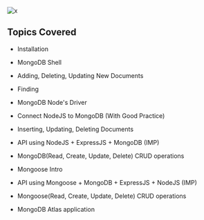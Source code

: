 ![x](https://github.com/user-attachments/assets/da80f3e3-5f65-4a44-a0a4-280d37650142)

## Topics Covered 

- Installation

- MongoDB Shell

- Adding, Deleting, Updating New Documents

- Finding

- MongoDB Node's Driver

- Connect NodeJS to MongoDB (With Good Practice)

- Inserting, Updating, Deleting Documents

- API using NodeJS + ExpressJS + MongoDB (IMP)

- MongoDB(Read, Create, Update, Delete) CRUD operations

- Mongoose Intro

- API using Mongoose + MongoDB + ExpressJS + NodeJS (IMP)

- Mongoose(Read, Create, Update, Delete) CRUD operations

- MongoDB Atlas application
